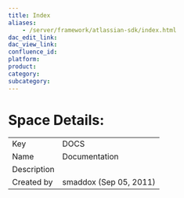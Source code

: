 ```yaml
---
title: Index
aliases:
    - /server/framework/atlassian-sdk/index.html
dac_edit_link: 
dac_view_link: 
confluence_id: 
platform:
product:
category:
subcategory:
---
```

# Space Details:

|             |                        |
|-------------|------------------------|
| Key         | DOCS                   |
| Name        | Documentation          |
| Description |                        |
| Created by  | smaddox (Sep 05, 2011) |





















































































































































































































































